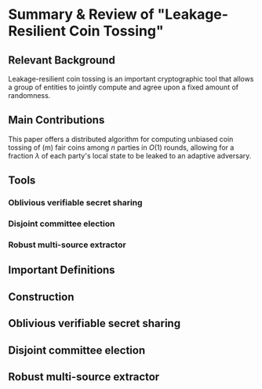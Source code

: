 # Summary & Review of "Leakage-Resilient Coin Tossing"

## Relevant Background

Leakage-resilient coin tossing is an important cryptographic tool that allows a group of entities to jointly compute and agree upon a fixed amount of randomness.

## Main Contributions

This paper offers a distributed algorithm for computing unbiased coin tossing of \(m\) fair coins among $n$ parties in $O(1)$ rounds, allowing for a fraction $\lambda$ of each party's local state to be leaked to an adaptive adversary.

## Tools

### Oblivious verifiable secret sharing
### Disjoint committee election
### Robust multi-source extractor

## Important Definitions

## Construction

## Oblivious verifiable secret sharing

## Disjoint committee election

## Robust multi-source extractor
